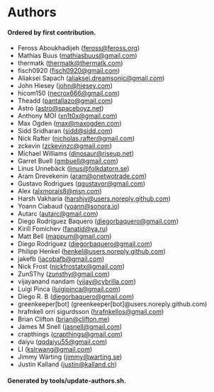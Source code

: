# Authors

#### Ordered by first contribution.

- Feross Aboukhadijeh (feross@feross.org)
- Mathias Buus (mathiasbuus@gmail.com)
- thermatk (thermatk@thermatk.com)
- fisch0920 (fisch0920@gmail.com)
- Aliaksei Sapach (aliaksei.dreamsonic@gmail.com)
- John Hiesey (john@hiesey.com)
- hicom150 (necrox666@gmail.com)
- Theadd (pantallazo@gmail.com)
- Astro (astro@spaceboyz.net)
- Anthony MOI (xn1t0x@gmail.com)
- Max Ogden (max@maxogden.com)
- Sidd Sridharan (sidd@sidd.com)
- Nick Rafter (nicholas.rafter@gmail.com)
- zckevin (zckevinzc@gmail.com)
- Michael Williams (dinosaur@riseup.net)
- Garret Buell (gmbuell@gmail.com)
- Linus Unnebäck (linus@folkdatorn.se)
- Aram Drevekenin (aram@onetwotrade.com)
- Gustavo Rodrigues (qgustavor@gmail.com)
- Alex (alxmorais8@msn.com)
- Harsh Vakharia (harshjv@users.noreply.github.com)
- Yoann Ciabaud (yoann@sonora.io)
- Autarc (autarc@gmail.com)
- Diego Rodríguez Baquero (diegorbaquero@gmail.com)
- Kirill Fomichev (fanatid@ya.ru)
- Matt Bell (mappum@gmail.com)
- Diego Rodríguez (diegorbaquero@gmail.com)
- Philipp Henkel (henkel@users.noreply.github.com)
- jakefb (jacobafb@gmail.com)
- Nick Frost (nickfrostatx@gmail.com)
- ZunSThy (zunsthy@gmail.com)
- vijayanand nandam (vijay@cybrilla.com)
- Luigi Pinca (luigipinca@gmail.com)
- Diego R. B (diegorbaquero@gmail.com)
- greenkeeper[bot] (greenkeeper[bot]@users.noreply.github.com)
- hrafnkell orri sigurdsson (hrafnkellos@gmail.com)
- Brian Clifton (brian@clifton.me)
- James M Snell (jasnell@gmail.com)
- crapthings (crapthings@gmail.com)
- daiyu (qqdaiyu55@gmail.com)
- LI (kslrwang@gmail.com)
- Jimmy Wärting (jimmy@warting.se)
- Justin Kalland (justin@kalland.ch)

#### Generated by tools/update-authors.sh.
